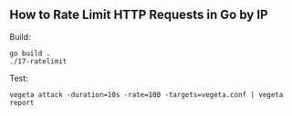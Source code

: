 ## How to Rate Limit HTTP Requests in Go by IP


Build:

```
go build .
./17-ratelimit
```

Test:

```
vegeta attack -duration=10s -rate=100 -targets=vegeta.conf | vegeta report
```